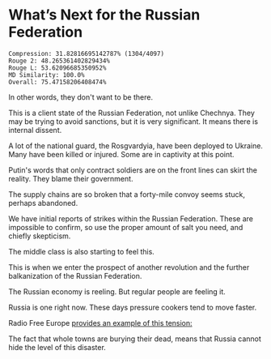 # What’s Next for the Russian Federation

```
Compression: 31.82816695142787% (1304/4097)
Rouge 2: 48.265361402829434%
Rouge L: 53.62096685350952%
MD Similarity: 100.0%
Overall: 75.47158206408474%
```

In other words, they don't want to be there.

This is a client state of the Russian Federation, not unlike Chechnya. They may be trying to avoid sanctions, but it is very significant. It means there is internal dissent.

A lot of the national guard, the Rosgvardyia, have been deployed to Ukraine. Many have been killed or injured. Some are in captivity at this point.

Putin's words that only contract soldiers are on the front lines can skirt the reality. They blame their government.

The supply chains are so broken that a forty-mile convoy seems stuck, perhaps abandoned.

We have initial reports of strikes within the Russian Federation. These are impossible to confirm, so use the proper amount of salt you need, and chiefly skepticism.

The middle class is also starting to feel this.

This is when we enter the prospect of another revolution and the further balkanization of the Russian Federation.

The Russian economy is reeling. But regular people are feeling it.

Russia is one right now. These days pressure cookers tend to move faster.

Radio Free Europe [provides an example of this tension:](https://www.rferl.org/a/russian-soldiers-ukraine-cannon-fodder-governor/31739187.html)

The fact that whole towns are burying their dead, means that Russia cannot hide the level of this disaster.

